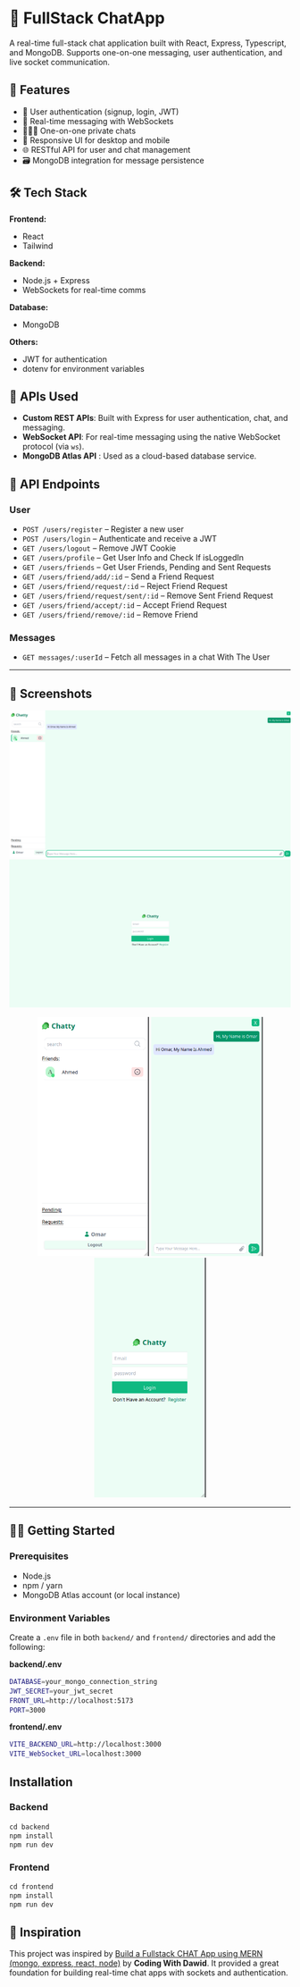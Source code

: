 # 💬 FullStack ChatApp

A real-time full-stack chat application built with React, Express, Typescript, and MongoDB. Supports one-on-one messaging, user authentication, and live socket communication.

## 🚀 Features

- 🔐 User authentication (signup, login, JWT)
- 💬 Real-time messaging with WebSockets
- 🧑‍🤝‍🧑 One-on-one private chats
- 📱 Responsive UI for desktop and mobile
- 🌐 RESTful API for user and chat management
- 🗃️ MongoDB integration for message persistence

## 🛠️ Tech Stack

**Frontend:**

- React
- Tailwind

**Backend:**

- Node.js + Express
- WebSockets for real-time comms

**Database:**

- MongoDB

**Others:**

- JWT for authentication
- dotenv for environment variables

## 🔌 APIs Used

- **Custom REST APIs**: Built with Express for user authentication, chat, and messaging.
- **WebSocket API**: For real-time messaging using the native WebSocket protocol (via `ws`).
- **MongoDB Atlas API** : Used as a cloud-based database service.

## 📡 API Endpoints

### User

- `POST /users/register` – Register a new user
- `POST /users/login` – Authenticate and receive a JWT
- `GET /users/logout` – Remove JWT Cookie
- `GET /users/profile` – Get User Info and Check If isLoggedIn
- `GET /users/friends` – Get User Friends, Pending and Sent Requests
- `GET /users/friend/add/:id` – Send a Friend Request
- `GET /users/friend/request/:id` – Reject Friend Request
- `GET /users/friend/request/sent/:id` – Remove Sent Friend Request
- `GET /users/friend/accept/:id` – Accept Friend Request
- `GET /users/friend/remove/:id` – Remove Friend

### Messages

- `GET messages/:userId` – Fetch all messages in a chat With The User

---

## 📸 Screenshots

![Chat Ui](images/chat_UI.png)
![Login UI](images/Login.png)

<p align="center">
  <img src="images/Contacts_Mobile.png" alt="Mobile Contacts" width="200"/>
  <img src="images/Chat_Mobile.png" alt="Mobile Chat" width="200"/>
  <img src="images/Login_Mobile.png" alt="Login Mobile" width="200"/>
</p>

---

## 🧑‍💻 Getting Started

### Prerequisites

- Node.js
- npm / yarn
- MongoDB Atlas account (or local instance)

### Environment Variables

Create a `.env` file in both `backend/` and `frontend/` directories and add the following:

**backend/.env**

```bash
DATABASE=your_mongo_connection_string
JWT_SECRET=your_jwt_secret
FRONT_URL=http://localhost:5173
PORT=3000

```

**frontend/.env**

```bash
VITE_BACKEND_URL=http://localhost:3000
VITE_WebSocket_URL=localhost:3000
```

## Installation

### Backend

```
cd backend
npm install
npm run dev
```

### Frontend

```
cd frontend
npm install
npm run dev
```

## 🎥 Inspiration

This project was inspired by [Build a Fullstack CHAT App using MERN (mongo, express, react, node)](https://www.youtube.com/watch?v=mYy-d6BtqmU) by **Coding With Dawid**. It provided a great foundation for building real-time chat apps with sockets and authentication.
